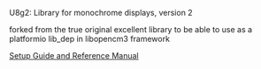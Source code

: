 
U8g2: Library for monochrome displays, version 2

forked from the true original excellent library to be able to use as a platformio lib_dep in libopencm3 framework

[Setup Guide and Reference Manual](https://github.com/olikraus/u8g2/wiki)

